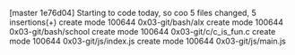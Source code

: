 [master 1e76d04] Starting to code today, so coo
 5 files changed, 5 insertions(+)
 create mode 100644 0x03-git/bash/alx
 create mode 100644 0x03-git/bash/school
 create mode 100644 0x03-git/c/c_is_fun.c
 create mode 100644 0x03-git/js/index.js
 create mode 100644 0x03-git/js/main.js

